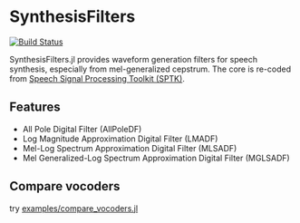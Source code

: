 # SynthesisFilters

[![Build Status](https://travis-ci.org/r9y9/SynthesisFilters.jl.svg?branch=master)](https://travis-ci.org/r9y9/SynthesisFilters.jl)

SynthesisFilters.jl provides waveform generation filters for speech synthesis, especially from mel-generalized cepstrum. The core is re-coded from [Speech Signal Processing Toolkit (SPTK)](http://sp-tk.sourceforge.net/).

## Features

- All Pole Digital Filter (AllPoleDF)
- Log Magnitude Approximation Digital Filter (LMADF)
- Mel-Log Spectrum Approximation Digital Filter (MLSADF)
- Mel Generalized-Log Spectrum Approximation Digital Filter (MGLSADF)

## Compare vocoders

try [examples/compare_vocoders.jl](examples/compare_vocoders.jl)